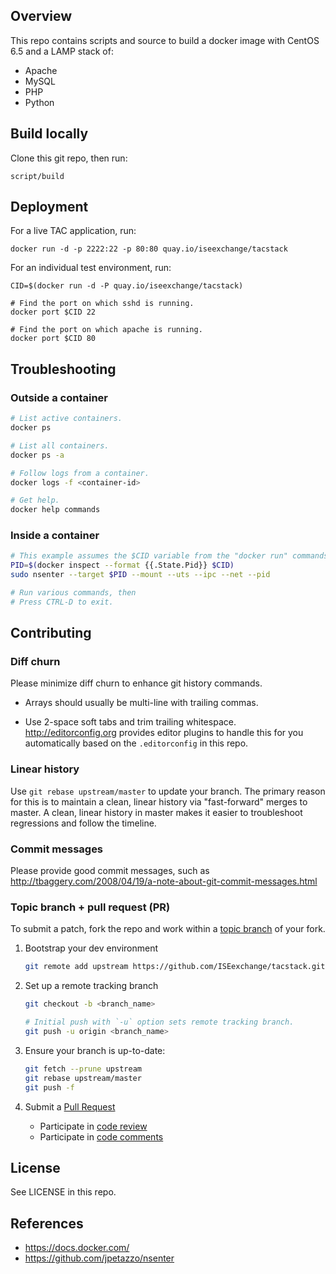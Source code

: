 Overview
--------

This repo contains scripts and source to build a docker image
with CentOS 6.5 and a LAMP stack of:

* Apache
* MySQL
* PHP
* Python


Build locally
-------------

Clone this git repo, then run:

    script/build


Deployment
----------

For a live TAC application, run:

```
docker run -d -p 2222:22 -p 80:80 quay.io/iseexchange/tacstack
```

For an individual test environment, run:

```
CID=$(docker run -d -P quay.io/iseexchange/tacstack)

# Find the port on which sshd is running.
docker port $CID 22

# Find the port on which apache is running.
docker port $CID 80
```


Troubleshooting
---------------

### Outside a container

```bash
# List active containers.
docker ps

# List all containers.
docker ps -a

# Follow logs from a container.
docker logs -f <container-id>

# Get help.
docker help commands
```


### Inside a container

```bash
# This example assumes the $CID variable from the "docker run" commands above.
PID=$(docker inspect --format {{.State.Pid}} $CID)
sudo nsenter --target $PID --mount --uts --ipc --net --pid

# Run various commands, then
# Press CTRL-D to exit.
```


Contributing
------------

### Diff churn

Please minimize diff churn to enhance git history commands.

* Arrays should usually be multi-line with trailing commas.

* Use 2-space soft tabs and trim trailing whitespace.<br/>
  http://editorconfig.org provides editor plugins to handle this
  for you automatically based on the `.editorconfig` in this repo.


### Linear history

Use `git rebase upstream/master` to update your branch.
The primary reason for this is to maintain a clean, linear history
via "fast-forward" merges to master.
A clean, linear history in master makes it easier
to troubleshoot regressions and follow the timeline.


### Commit messages

Please provide good commit messages, such as<br/>
http://tbaggery.com/2008/04/19/a-note-about-git-commit-messages.html


### Topic branch + pull request (PR)

To submit a patch, fork the repo and work within
a [topic branch](http://progit.org/book/ch3-4.html) of your fork.

1. Bootstrap your dev environment

   ```bash
   git remote add upstream https://github.com/ISEexchange/tacstack.git
   ```

1. Set up a remote tracking branch

    ```bash
    git checkout -b <branch_name>

    # Initial push with `-u` option sets remote tracking branch.
    git push -u origin <branch_name>
    ```

1. Ensure your branch is up-to-date:

    ```bash
    git fetch --prune upstream
    git rebase upstream/master
    git push -f
    ```

1. Submit a [Pull Request](https://help.github.com/articles/using-pull-requests)
   - Participate in [code review](https://github.com/features/projects/codereview)
   - Participate in [code comments](https://github.com/blog/42-commit-comments)


License
-------

See LICENSE in this repo.


References
----------

* https://docs.docker.com/
* https://github.com/jpetazzo/nsenter
